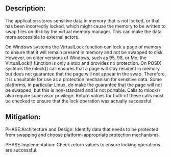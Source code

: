 ## Description:

The application stores sensitive data in memory that is not locked, or that has been incorrectly locked, which might cause the memory to be written to swap files on disk by the virtual memory manager. This can make the data more accessible to external actors.

On Windows systems the VirtualLock function can lock a page of memory to ensure that it will remain present in memory and not be swapped to disk. However, on older versions of Windows, such as 95, 98, or Me, the VirtualLock() function is only a stub and provides no protection. On POSIX systems the mlock() call ensures that a page will stay resident in memory but does not guarantee that the page will not appear in the swap. Therefore, it is unsuitable for use as a protection mechanism for sensitive data. Some platforms, in particular Linux, do make the guarantee that the page will not be swapped, but this is non-standard and is not portable. Calls to mlock() also require supervisor privilege. Return values for both of these calls must be checked to ensure that the lock operation was actually successful.

## Mitigation:


PHASE:Architecture and Design:
Identify data that needs to be protected from swapping and choose platform-appropriate protection mechanisms.

PHASE:Implementation:
Check return values to ensure locking operations are successful.

